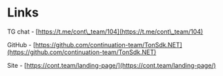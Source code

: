 # Links

TG chat - [https://t.me/cont\_team/104](https://t.me/cont\_team/104)

GitHub - [https://github.com/continuation-team/TonSdk.NET](https://github.com/continuation-team/TonSdk.NET)

Site - [https://cont.team/landing-page/](https://cont.team/landing-page/)
